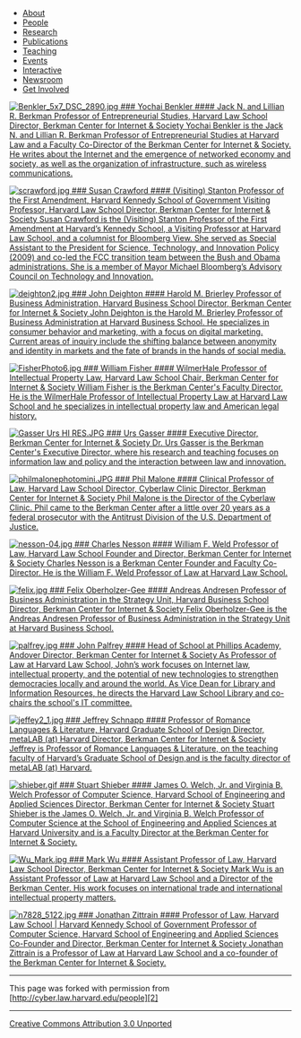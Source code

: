 

* [About][1]
* [People][2]
* [Research][3]
* [Publications][4]
* [Teaching][5]
* [Events][6]
* [Interactive][7]
* [Newsroom][8]
* [Get Involved][9]

[   ![Benkler_5x7_DSC_2890.jpg][10]  	     ### Yochai Benkler     #### Jack N. and Lillian R. Berkman Professor of Entrepreneurial Studies, Harvard Law School    Director, Berkman Center for Internet & Society  	  Yochai Benkler is the Jack N. and Lillian R. Berkman Professor of Entrepreneurial  Studies at Harvard Law and a Faculty Co-Director of the Berkman Center for  Internet & Society. He writes about the Internet and the emergence of networked  economy and society, as well as the organization of infrastructure, such as  wireless communications.       ][11]

[   ![scrawford.jpg][12]  	     ### Susan Crawford     #### (Visiting) Stanton Professor of the First Amendment, Harvard Kennedy School of Government     Visiting Professor, Harvard Law School     Director, Berkman Center for Internet & Society  	  Susan Crawford is the (Visiting) Stanton Professor of the First Amendment at  Harvard’s Kennedy School, a Visiting Professor at Harvard Law School, and a  columnist for Bloomberg View. She served as Special Assistant to the President  for Science, Technology, and Innovation Policy (2009) and co-led the FCC transition  team between the Bush and Obama administrations. She is a member of Mayor Michael  Bloomberg’s Advisory Council on Technology and Innovation.      ][13]

[   ![deighton2.jpg][14]  	     ### John Deighton     #### Harold M. Brierley Professor of Business Administration, Harvard Business School    Director, Berkman Center for Internet & Society    	  John Deighton is the Harold M. Brierley Professor of Business Administration  at Harvard Business School. He specializes in consumer behavior and marketing,  with a focus on digital marketing. Current areas of inquiry include the shifting  balance between anonymity and identity in markets and the fate of brands in  the hands of social media.      ][15]

[   ![FisherPhoto6.jpg][16]  	     ### William Fisher     #### WilmerHale Professor of Intellectual Property Law, Harvard Law School    Chair, Berkman Center for Internet & Society  	  William Fisher is the Berkman Center's Faculty Director. He is the WilmerHale  Professor of Intellectual Property Law at Harvard Law School and he specializes  in intellectual property law and American legal history.      ][17]

[   ![Gasser Urs HI RES.JPG][18]  	     ### Urs Gasser     #### Executive Director, Berkman Center for Internet & Society  	  Dr. Urs Gasser is the Berkman Center's Executive Director, where his research  and teaching focuses on information law and policy and the interaction between  law and innovation.       ][19]

[   ![philmalonephotomini.JPG][20]  	     ### Phil Malone     #### Clinical Professor of Law, Harvard Law School    Director, Cyberlaw Clinic    Director, Berkman Center for Internet & Society  	  Phil Malone is the Director of the Cyberlaw Clinic. Phil came to the Berkman  Center after a little over 20 years as a federal prosecutor with the Antitrust  Division of the U.S. Department of Justice.      ][21]

[   ![nesson-04.jpg][22]  	     ### Charles Nesson     #### William F. Weld Professor of Law, Harvard Law School    Founder and Director, Berkman Center for Internet & Society  	  Charles Nesson is a Berkman Center Founder and Faculty Co-Director. He is the  William F. Weld Professor of Law at Harvard Law School.      ][23]

[   ![felix.jpg][24]  	     ### Felix Oberholzer-Gee     #### Andreas Andresen Professor of Business Administration in the Strategy Unit, Harvard Business School    Director, Berkman Center for Internet & Society  	  Felix Oberholzer-Gee is the Andreas Andresen Professor of Business Administration  in the Strategy Unit at Harvard Business School.      ][25]

[   ![palfrey.jpg][26]  	     ### John Palfrey     #### Head of School at Phillips Academy, Andover    Director, Berkman Center for Internet & Society  	  As Professor of Law at Harvard Law School, John’s work focuses on Internet  law, intellectual property, and the potential of new technologies to strengthen  democracies locally and around the world. As Vice Dean for Library and Information  Resources, he directs the Harvard Law School Library and co-chairs the school's  IT committee.      ][27]

[   ![jeffey2_1.jpg][28]  	     ### Jeffrey Schnapp     #### Professor of Romance Languages & Literature, Harvard Graduate School of Design     Director, metaLAB (at) Harvard     Director, Berkman Center for Internet & Society  	  Jeffrey is Professor of Romance Languages & Literature, on the teaching faculty  of Harvard’s Graduate School of Design,and is the faculty director of metaLAB  (at) Harvard.       ][29]

[   ![shieber.gif][30]  	     ### Stuart Shieber     #### James O. Welch, Jr. and Virginia B. Welch Professor of Computer Science, Harvard School of Engineering and Applied Sciences    Director, Berkman Center for Internet & Society  	  Stuart Shieber is the James O. Welch, Jr. and Virginia B. Welch Professor of  Computer Science at the School of Engineering and Applied Sciences at Harvard  University and is a Faculty Director at the Berkman Center for Internet & Society.         ][31]

[   ![Wu_Mark.jpg][32]  	     ### Mark Wu     #### Assistant Professor of Law, Harvard Law School    Director, Berkman Center for Internet & Society  	  Mark Wu is an Assistant Professor of Law at Harvard Law School and a Director  of the Berkman Center. His work focuses on international trade and international  intellectual property matters.       ][33]

[   ![n7828_5122.jpg][34]  	     ### Jonathan Zittrain     #### Professor of Law, Harvard Law School | Harvard Kennedy School of Government    Professor of Computer Science, Harvard School of Engineering and Applied Sciences   Co-Founder and Director, Berkman Center for Internet & Society  	  Jonathan Zittrain is a Professor of Law at Harvard Law School and a co-founder  of the Berkman Center for Internet & Society.      ][35]

----

This page was forked with permission from [http://cyber.law.harvard.edu/people][2]

----

[Creative Commons Attribution 3.0 Unported][36]

[1]: http://cyber.law.harvard.edu/about
[2]: http://cyber.law.harvard.edu/people
[3]: http://cyber.law.harvard.edu/research
[4]: http://cyber.law.harvard.edu/publications
[5]: http://cyber.law.harvard.edu/teaching
[6]: http://cyber.law.harvard.edu/events
[7]: http://cyber.law.harvard.edu/interactive
[8]: http://cyber.law.harvard.edu/newsroom
[9]: http://cyber.law.harvard.edu/getinvolved
[10]: http://cyber.law.harvard.edu/sites/cyber.law.harvard.edu/files/imagecache/thumbnail/sites/cyber.law.harvard.edu/files/images/thumbnails/Benkler_5x7_DSC_2890.jpg (Benkler_5x7_DSC_2890.jpg)
[11]: http://cyber.law.harvard.edu/people/ybenkler
[12]: http://cyber.law.harvard.edu/sites/cyber.law.harvard.edu/files/imagecache/thumbnail/sites/cyber.law.harvard.edu/files/images/thumbnails/scrawford.jpg (scrawford.jpg)
[13]: http://cyber.law.harvard.edu/people/scrawford
[14]: http://cyber.law.harvard.edu/sites/cyber.law.harvard.edu/files/imagecache/thumbnail/sites/cyber.law.harvard.edu/files/images/thumbnails/deighton2.jpg (deighton2.jpg)
[15]: http://cyber.law.harvard.edu/people/jdeighton
[16]: http://cyber.law.harvard.edu/sites/cyber.law.harvard.edu/files/imagecache/thumbnail/sites/cyber.law.harvard.edu/files/images/thumbnails/FisherPhoto6.jpg (FisherPhoto6.jpg)
[17]: http://cyber.law.harvard.edu/people/tfisher
[18]: http://cyber.law.harvard.edu/sites/cyber.law.harvard.edu/files/imagecache/thumbnail/sites/cyber.law.harvard.edu/files/images/thumbnails/Gasser%20Urs%20HI%20RES.JPG (Gasser Urs HI RES.JPG)
[19]: http://cyber.law.harvard.edu/people/ugasser
[20]: http://cyber.law.harvard.edu/sites/cyber.law.harvard.edu/files/imagecache/thumbnail/sites/cyber.law.harvard.edu/files/images/thumbnails/philmalonephotomini.JPG (philmalonephotomini.JPG)
[21]: http://cyber.law.harvard.edu/people/pmalone
[22]: http://cyber.law.harvard.edu/sites/cyber.law.harvard.edu/files/imagecache/thumbnail/sites/cyber.law.harvard.edu/files/images/thumbnails/nesson-04.jpg (nesson-04.jpg)
[23]: http://cyber.law.harvard.edu/people/cnesson
[24]: http://cyber.law.harvard.edu/sites/cyber.law.harvard.edu/files/imagecache/thumbnail/sites/cyber.law.harvard.edu/files/images/thumbnails/felix.jpg (felix.jpg)
[25]: http://cyber.law.harvard.edu/people/foberholzergee
[26]: http://cyber.law.harvard.edu/sites/cyber.law.harvard.edu/files/imagecache/thumbnail/sites/cyber.law.harvard.edu/files/images/thumbnails/palfrey.jpg (palfrey.jpg)
[27]: http://cyber.law.harvard.edu/people/jpalfrey
[28]: http://cyber.law.harvard.edu/sites/cyber.law.harvard.edu/files/imagecache/thumbnail/sites/cyber.law.harvard.edu/files/images/thumbnails/jeffey2_1.jpg (jeffey2_1.jpg)
[29]: http://cyber.law.harvard.edu/people/jschnapp
[30]: http://cyber.law.harvard.edu/sites/cyber.law.harvard.edu/files/imagecache/thumbnail/sites/cyber.law.harvard.edu/files/images/thumbnails/shieber.gif (shieber.gif)
[31]: http://cyber.law.harvard.edu/people/sshieber
[32]: http://cyber.law.harvard.edu/sites/cyber.law.harvard.edu/files/imagecache/thumbnail/sites/cyber.law.harvard.edu/files/images/thumbnails/Wu_Mark.jpg (Wu_Mark.jpg)
[33]: http://cyber.law.harvard.edu/people/mwu
[34]: http://cyber.law.harvard.edu/sites/cyber.law.harvard.edu/files/imagecache/thumbnail/sites/cyber.law.harvard.edu/files/images/thumbnails/n7828_5122.jpg (n7828_5122.jpg)
[35]: http://cyber.law.harvard.edu/people/jzittrain
[36]: http://creativecommons.org/licenses/by/3.0/
